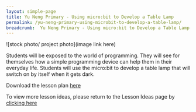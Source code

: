 ```yaml
---
layout: simple-page
title: Yu Neng Primary - Using micro:bit to Develop a Table Lamp
permalink: /yu-neng-primary-using-microbit-to-develop-a-table-lamp/
breadcrumb:  Yu Neng Primary - Using micro:bit to Develop a Table Lamp
---
```


![stock photo/ project photo](image link here)

Students will be exposed to the world of programming. They will see for themselves how a simple programming device can help them in their everyday life. Students will use the micro:bit to develop a table lamp that will switch on by itself when it gets dark.

Download the lesson plan [here](/files/lesson-plans/primary-schools/science/yu-neng-primary-using-microbit-to-develop-a-table-lamp.pdf)

To view more lesson ideas, please return to the Lesson Ideas page by [clicking here](/in-schools/digital-maker/lesson-ideas-primary/)

